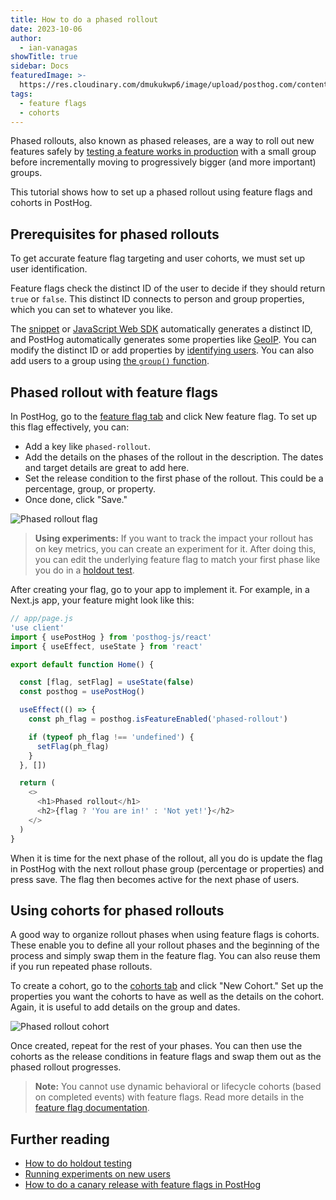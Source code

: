 ```yaml
---
title: How to do a phased rollout
date: 2023-10-06
author:
  - ian-vanagas
showTitle: true
sidebar: Docs
featuredImage: >-
  https://res.cloudinary.com/dmukukwp6/image/upload/posthog.com/contents/images/tutorials/banners/tutorial-2.png
tags:
  - feature flags
  - cohorts
---
```


Phased rollouts, also known as phased releases, are a way to roll out new features safely by [testing a feature works in production](/product-engineers/testing-in-production) with a small group before incrementally moving to progressively bigger (and more important) groups. 

This tutorial shows how to set up a phased rollout using feature flags and cohorts in PostHog.

## Prerequisites for phased rollouts

To get accurate feature flag targeting and user cohorts, we must set up user identification.

Feature flags check the distinct ID of the user to decide if they should return `true` or `false`. This distinct ID connects to person and group properties, which you can set to whatever you like.

The [snippet](/docs/getting-started/install?tab=snippet) or [JavaScript Web SDK](/docs/libraries/js) automatically generates a distinct ID, and PostHog automatically generates some properties like [GeoIP](/docs/product-analytics/person-properties#geoip-properties). You can modify the distinct ID or add properties by [identifying users](/docs/getting-started/identify-users). You can also add users to a group using [the `group()` function](/docs/getting-started/group-analytics). 

## Phased rollout with feature flags

In PostHog, go to the [feature flag tab](https://app.posthog.com/feature_flags) and click New feature flag. To set up this flag effectively, you can:

- Add a key like `phased-rollout`.
- Add the details on the phases of the rollout in the description. The dates and target details are great to add here.
- Set the release condition to the first phase of the rollout. This could be a percentage, group, or property.
- Once done, click "Save."

![Phased rollout flag](https://res.cloudinary.com/dmukukwp6/image/upload/v1710055416/posthog.com/contents/images/tutorials/phased-rollout/flag.png)

> **Using experiments:** If you want to track the impact your rollout has on key metrics, you can create an experiment for it. After doing this, you can edit the underlying feature flag to match your first phase like you do in a [holdout test](/tutorials/holdout-testing).

After creating your flag, go to your app to implement it. For example, in a Next.js app, your feature might look like this:

```js
// app/page.js
'use client'
import { usePostHog } from 'posthog-js/react'
import { useEffect, useState } from 'react'

export default function Home() {

  const [flag, setFlag] = useState(false)
  const posthog = usePostHog()

  useEffect(() => {
    const ph_flag = posthog.isFeatureEnabled('phased-rollout') 

    if (typeof ph_flag !== 'undefined') {
      setFlag(ph_flag)
    }
  }, [])

  return (
    <>
      <h1>Phased rollout</h1>
      <h2>{flag ? 'You are in!' : 'Not yet!'}</h2>
    </>
  )
}
```

When it is time for the next phase of the rollout, all you do is update the flag in PostHog with the next rollout phase group (percentage or properties) and press save. The flag then becomes active for the next phase of users.

## Using cohorts for phased rollouts

A good way to organize rollout phases when using feature flags is cohorts. These enable you to define all your rollout phases and the beginning of the process and simply swap them in the feature flag. You can also reuse them if you run repeated phase rollouts. 

To create a cohort, go to the [cohorts tab](https://app.posthog.com/cohorts) and click "New Cohort." Set up the properties you want the cohorts to have as well as the details on the cohort. Again, it is useful to add details on the group and dates.

![Phased rollout cohort](https://res.cloudinary.com/dmukukwp6/image/upload/v1710055416/posthog.com/contents/images/tutorials/phased-rollout/cohort.png)

Once created, repeat for the rest of your phases. You can then use the cohorts as the release conditions in feature flags and swap them out as the phased rollout progresses.

> **Note:** You cannot use dynamic behavioral or lifecycle cohorts (based on completed events) with feature flags. Read more details in the [feature flag documentation](/docs/feature-flags/common-questions#why-cant-i-use-a-cohort-with-behavioral-filters-in-my-feature-flag).

## Further reading

- [How to do holdout testing](/tutorials/holdout-testing)
- [Running experiments on new users](/tutorials/new-user-experiments)
- [How to do a canary release with feature flags in PostHog](/tutorials/canary-release)

<NewsletterForm />